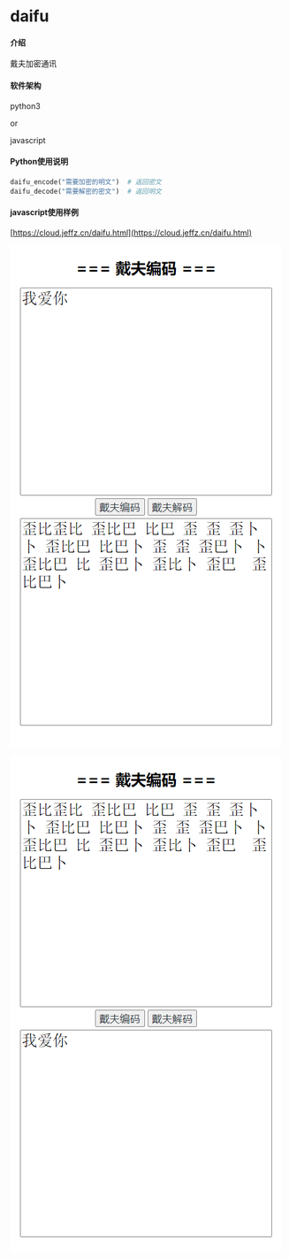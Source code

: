 # daifu

#### 介绍
戴夫加密通讯

#### 软件架构
python3

or

javascript

#### Python使用说明

```python
daifu_encode("需要加密的明文")  # 返回密文
daifu_decode("需要解密的密文")  # 返回明文
```

#### javascript使用样例

[https://cloud.jeffz.cn/daifu.html](https://cloud.jeffz.cn/daifu.html)

![image-20200427164334833](README.assets/image-20200427164334833.png)

![image-20200427164354424.png](README.assets/image-20200427164354424.png)
